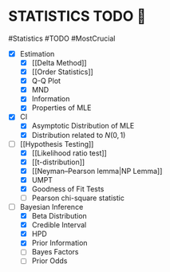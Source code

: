 # STATISTICS TODO 😤
#Statistics #TODO #MostCrucial 
- [x] Estimation
	- [x] [[Delta Method]]
	- [x] [[Order Statistics]]
	- [x] Q-Q Plot
	- [x] MND
	- [x] Information
	- [x] Properties of MLE
- [x] CI
	- [x] Asymptotic Distribution of MLE
	- [x] Distribution related to $N(0,1)$
- [ ] [[Hypothesis Testing]]
	- [x] [[Likelihood ratio test]]
	- [x] [[t-distribution]]
	- [x] [[Neyman–Pearson lemma|NP Lemma]]
	- [x] UMPT
	- [x] Goodness of Fit Tests
	- [ ] Pearson chi-square statistic
- [ ] Bayesian Inference
	- [x] Beta Distribution
	- [x] Credible Interval
	- [x] HPD
	- [x] Prior Information
	- [ ] Bayes Factors
	- [ ] Prior Odds